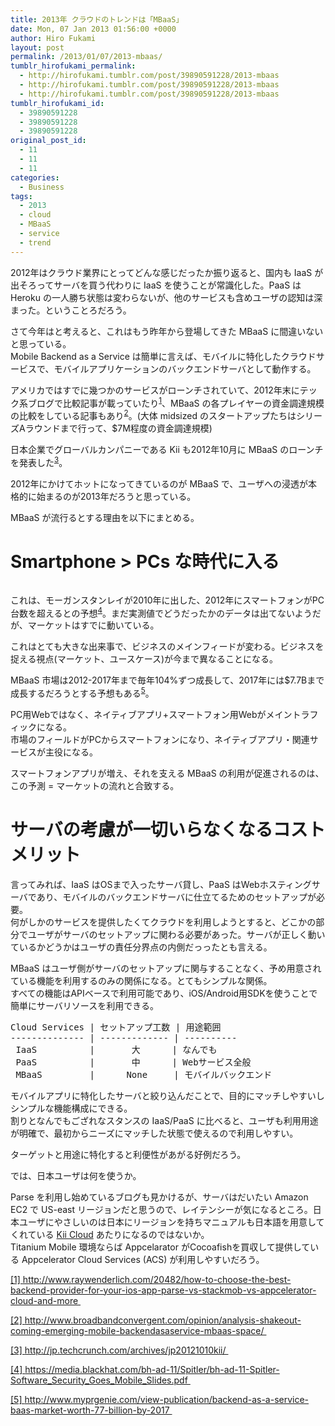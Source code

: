 ```yaml
---
title: 2013年 クラウドのトレンドは「MBaaS」
date: Mon, 07 Jan 2013 01:56:00 +0000
author: Hiro Fukami
layout: post
permalink: /2013/01/07/2013-mbaas/
tumblr_hirofukami_permalink:
  - http://hirofukami.tumblr.com/post/39890591228/2013-mbaas
  - http://hirofukami.tumblr.com/post/39890591228/2013-mbaas
  - http://hirofukami.tumblr.com/post/39890591228/2013-mbaas
tumblr_hirofukami_id:
  - 39890591228
  - 39890591228
  - 39890591228
original_post_id:
  - 11
  - 11
  - 11
categories:
  - Business
tags:
  - 2013
  - cloud
  - MBaaS
  - service
  - trend
---
```

2012年はクラウド業界にとってどんな感じだったか振り返ると、国内も IaaS が出そろってサーバを買う代わりに IaaS を使うことが常識化した。PaaS は Heroku の一人勝ち状態は変わらないが、他のサービスも含めユーザの認知は深まった。ということろだろう。

さて今年はと考えると、これはもう昨年から登場してきた MBaaS に間違いないと思っている。  
Mobile Backend as a Service は簡単に言えば、モバイルに特化したクラウドサービスで、モバイルアプリケーションのバックエンドサーバとして動作する。

アメリカではすでに幾つかのサービスがローンチされていて、2012年末にテック系ブログで比較記事が載っていたり<sup id="fnref:p39890591228-01"><a href="#p39890591228-01" rel="footnote" target="">1</a></sup>、MBaaS の各プレイヤーの資金調達規模の比較をしている記事もあり<sup id="fnref:p39890591228-02"><a href="#p39890591228-02" rel="footnote" target="">2</a></sup>。(大体 midsized のスタートアップたちはシリーズAラウンドまで行って、$7M程度の資金調達規模)

日本企業でグローバルカンパニーである Kii も2012年10月に MBaaS のローンチを発表した<sup id="fnref:p39890591228-03"><a href="#p39890591228-03" rel="footnote" target="">3</a></sup>。

2012年にかけてホットになってきているのが MBaaS で、ユーザへの浸透が本格的に始まるのが2013年だろうと思っている。

MBaaS が流行るとする理由を以下にまとめる。

# Smartphone > PCs な時代に入る

<img src="http://media.tumblr.com/f92c22dceb0de56950df039ac8d31fba/tumblr_inline_mg8d39WfVs1qzhrk3.png?w=830" alt="" data-recalc-dims="1" />

これは、モーガンスタンレイが2010年に出した、2012年にスマートフォンがPC台数を超えるとの予想<sup id="fnref:p39890591228-05"><a href="#p39890591228-05" rel="footnote" target="">4</a></sup>。まだ実測値でどうだったかのデータは出てないようだが、マーケットはすでに動いている。

これはとても大きな出来事で、ビジネスのメインフィードが変わる。ビジネスを捉える視点(マーケット、ユースケース)が今まで異なることになる。

MBaaS 市場は2012-2017年まで毎年104%ずつ成長して、2017年には$7.7Bまで成長するだろうとする予想もある<sup id="fnref:p39890591228-04"><a href="#p39890591228-04" rel="footnote" target="">5</a></sup>。

PC用Webではなく、ネイティブアプリ+スマートフォン用Webがメイントラフィックになる。  
市場のフィールドがPCからスマートフォンになり、ネイティブアプリ・関連サービスが主役になる。

スマートフォンアプリが増え、それを支える MBaaS の利用が促進されるのは、この予測 = マーケットの流れと合致する。

# サーバの考慮が一切いらなくなるコストメリット

言ってみれば、IaaS はOSまで入ったサーバ貸し、PaaS はWebホスティングサーバであり、モバイルのバックエンドサーバに仕立てるためのセットアップが必要。  
何がしかのサービスを提供したくてクラウドを利用しようとすると、どこかの部分でユーザがサーバのセットアップに関わる必要があった。サーバが正しく動いているかどうかはユーザの責任分界点の内側だっったとも言える。

MBaaS はユーザ側がサーバのセットアップに関与することなく、予め用意されている機能を利用するのみの関係になる。とてもシンプルな関係。  
すべての機能はAPIベースで利用可能であり、iOS/Android用SDKを使うことで簡単にサーバリソースを利用できる。

<pre>Cloud Services | セットアップ工数 | 用途範囲
-------------- | ------------- | ----------
 IaaS          |       大      | なんでも
 PaaS          |       中      | Webサービス全般
 MBaaS         |      None     | モバイルバックエンド
</pre>

モバイルアプリに特化したサーバと絞り込んだことで、目的にマッチしやすいしシンプルな機能構成にできる。  
割りとなんでもござれなスタンスの IaaS/PaaS に比べると、ユーザも利用用途が明確で、最初からニーズにマッチした状態で使えるので利用しやすい。

ターゲットと用途に特化すると利便性があがる好例だろう。

では、日本ユーザは何を使うか。

Parse を利用し始めているブログも見かけるが、サーバはだいたい Amazon EC2 で US-east リージョンだと思うので、レイテンシーが気になるところ。日本ユーザにやさしいのは日本にリージョンを持ちマニュアルも日本語を用意してくれている <a href="http://www.kii.com/jp/technology" target="_blank">Kii Cloud</a> あたりになるのではないか。  
Titanium Mobile 環境ならば Appcelarator がCocoafishを買収して提供している Appcelerator Cloud Services (ACS) が利用しやすいだろう。

<a id="p39890591228-01" href="http://www.raywenderlich.com/20482/how-to-choose-the-best-backend-provider-for-your-ios-app-parse-vs-stackmob-vs-appcelerator-cloud-and-more%C2%A0" target="_blank">[1] http://www.raywenderlich.com/20482/how-to-choose-the-best-backend-provider-for-your-ios-app-parse-vs-stackmob-vs-appcelerator-cloud-and-more </a>

<a id="p39890591228-02" href="http://www.broadbandconvergent.com/opinion/analysis-shakeout-coming-emerging-mobile-backendasaservice-mbaas-space/%C2%A0" target="_blank">[2] http://www.broadbandconvergent.com/opinion/analysis-shakeout-coming-emerging-mobile-backendasaservice-mbaas-space/ </a>

<a id="p39890591228-03" href="http://jp.techcrunch.com/archives/jp20121010kii/%C2%A0" target="_blank">[3] http://jp.techcrunch.com/archives/jp20121010kii/ </a>

<a id="p39890591228-05" href="https://media.blackhat.com/bh-ad-11/Spitler/bh-ad-11-Spitler-Software_Security_Goes_Mobile_Slides.pdf%C2%A0" target="_blank">[4] https://media.blackhat.com/bh-ad-11/Spitler/bh-ad-11-Spitler-Software_Security_Goes_Mobile_Slides.pdf </a>

<a id="p39890591228-04" href="http://www.myprgenie.com/view-publication/backend-as-a-service-baas-market-worth-77-billion-by-2017%C2%A0" target="_blank">[5] http://www.myprgenie.com/view-publication/backend-as-a-service-baas-market-worth-77-billion-by-2017 </a>